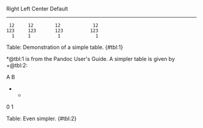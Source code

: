   Right     Left     Center     Default
-------     ------ ----------   -------
     12     12        12            12
    123     123       123          123
      1     1          1             1

Table: Demonstration of a simple table. {#tbl:1}

*@tbl:1 is from the Pandoc User's Guide.  A simpler table is given by +@tbl:2:

A B
- -
0 1

Table: Even simpler. {#tbl:2}
